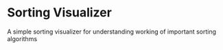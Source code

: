 # Sorting Visualizer
A simple sorting visualizer for understanding working of important sorting algorithms
